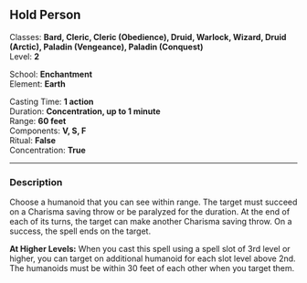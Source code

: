## Hold Person

Classes: **Bard, Cleric, Cleric (Obedience), Druid, Warlock, Wizard, Druid (Arctic), Paladin (Vengeance), Paladin (Conquest)**  
Level: **2**  

School: **Enchantment**  
Element: **Earth**  

Casting Time: **1 action**  
Duration: **Concentration, up to 1 minute**  
Range: **60 feet**  
Components: **V, S, F**  
Ritual: **False**  
Concentration: **True**  

------

### Description

Choose a humanoid that you can see within range. The target must succeed on a Charisma saving throw or be paralyzed for the duration. At the end of each of its turns, the target can make another Charisma saving throw. On a success, the spell ends on the target.

**At Higher Levels:** When you cast this spell using a spell slot of 3rd level or higher, you can target on additional humanoid for each slot level above 2nd. The humanoids must be within 30 feet of each other when you target them.